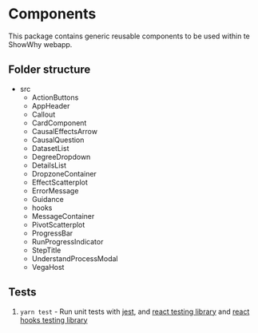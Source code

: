# Components

This package contains generic reusable components to be used within te ShowWhy webapp.

## Folder structure

- src
  - ActionButtons
  - AppHeader
  - Callout
  - CardComponent
  - CausalEffectsArrow
  - CausalQuestion
  - DatasetList
  - DegreeDropdown
  - DetailsList
  - DropzoneContainer
  - EffectScatterplot
  - ErrorMessage
  - Guidance
  - hooks
  - MessageContainer
  - PivotScatterplot
  - ProgressBar
  - RunProgressIndicator
  - StepTitle
  - UnderstandProcessModal
  - VegaHost

## Tests

1. `yarn test` - Run unit tests with [jest](https://jestjs.io/), and [react testing library](https://testing-library.com/docs/react-testing-library/intro) and [react hooks testing library](https://github.com/testing-library/react-hooks-testing-library)
